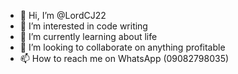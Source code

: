 - 👋 Hi, I’m @LordCJ22
- 👀 I’m interested in code writing 
- 🌱 I’m currently learning about life
- 💞️ I’m looking to collaborate on anything profitable 
- 📫 How to reach me on WhatsApp (09082798035)

<!---
LordCJ22/LordCJ22 is a ✨ special ✨ repository because its `README.md` (this file) appears on your GitHub profile.
You can click the Preview link to take a look at your changes.
--->
